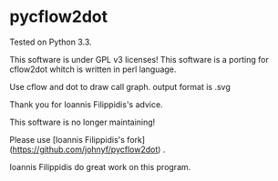 pycflow2dot
===========

Tested on Python 3.3.

This software is under GPL v3 licenses!
This software is a porting for cflow2dot whitch is written in perl language.

Use cflow and dot to draw call graph.
output format is .svg

Thank you for Ioannis Filippidis's advice.

This software is no longer maintaining!

Please use [Ioannis Filippidis's fork] (https://github.com/johnyf/pycflow2dot) .

Ioannis Filippidis do great work on this program.

